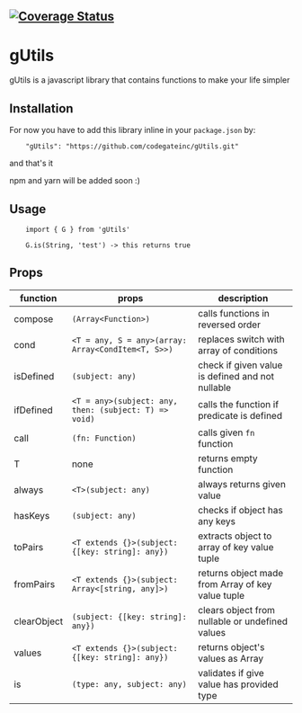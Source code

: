 ## [![Coverage Status](https://coveralls.io/repos/github/codegateinc/gUtils/badge.svg?branch=master)](https://coveralls.io/github/codegateinc/gUtils?branch=master)

# gUtils

gUtils is a javascript library that contains functions to make your life simpler

## Installation

For now you have to add this library inline in your `package.json` by:<br>
```
    "gUtils": "https://github.com/codegateinc/gUtils.git"
```

and that's it

npm and yarn will be added soon :)

## Usage

```
    import { G } from 'gUtils'

    G.is(String, 'test') -> this returns true
```

## Props

|    function    |                        props                        |               description               |
|----------------|-----------------------------------------------------|-----------------------------------------|
|compose         |`(Array<Function>)`                                  |calls functions in reversed order 
|cond            |`<T = any, S = any>(array: Array<CondItem<T, S>>)`   |replaces switch with array of conditions
|isDefined       |`(subject: any)`                                     |check if given value is defined and not nullable
|ifDefined       |`<T = any>(subject: any, then: (subject: T) => void)`|calls the function if predicate is defined
|call            |`(fn: Function)`                                     |calls given `fn` function
|T               |none                                                 |returns empty function
|always          |`<T>(subject: any)`                                  |always returns given value
|hasKeys         |`(subject: any)`                                     |checks if object has any keys
|toPairs         |`<T extends {}>(subject: {[key: string]: any})`      |extracts object to array of key value tuple
|fromPairs       |`<T extends {}>(subject: Array<[string, any]>)`      |returns object made from Array of key value tuple
|clearObject     |`(subject: {[key: string]: any})`                    |clears object from nullable or undefined values
|values          |`<T extends {}>(subject: {[key: string]: any})`      |returns object's values as Array
|is              |`(type: any, subject: any)`                          |validates if give value has provided type
